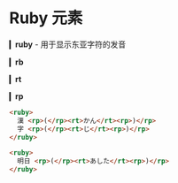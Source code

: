 # Ruby 元素

▎**ruby** - 用于显示东亚字符的发音

▎**rb**

▎**rt**

▎**rp**

```html
<ruby>
  漢 <rp>(</rp><rt>かん</rt><rp>)</rp>
  字 <rp>(</rp><rt>じ</rt><rp>)</rp>
</ruby>

<ruby>
  明日 <rp>(</rp><rt>あした</rt><rp>)</rp>
</ruby>
```

